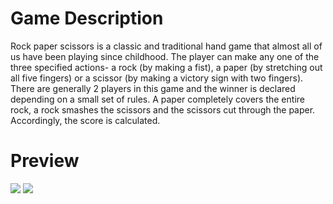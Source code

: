 # Game Description

Rock paper scissors is a classic and traditional hand game that almost all of us have been playing since childhood. The player can make any one of the three specified actions- a rock (by making a fist), a paper (by stretching out all five fingers) or a scissor (by making a victory sign with two fingers). There are generally 2 players in this game and the winner is declared depending on a small set of rules. A paper completely covers the entire rock, a rock smashes the scissors and the scissors cut through the paper. Accordingly, the score is calculated.

# Preview
![](<Screenshot from 2024-01-07 23-47-02.png>)
![](<Screenshot from 2024-01-07 23-47-02-1.png>)